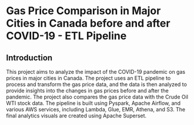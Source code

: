 # Gas Price Comparison in Major Cities in Canada before and after COVID-19 - ETL Pipeline

## Introduction
This project aims to analyze the impact of the COVID-19 pandemic on gas prices in major cities in Canada. The project uses an ETL pipeline to process and transform the gas price data, and the data is then analyzed to provide insights into the changes in gas prices before and after the pandemic. The project also compares the gas price data with the Crude Oil WTI stock data. The pipeline is built using Pyspark, Apache Airflow, and various AWS services, including Lambda, Glue, EMR, Athena, and S3. The final analytics visuals are created using Apache Superset.

